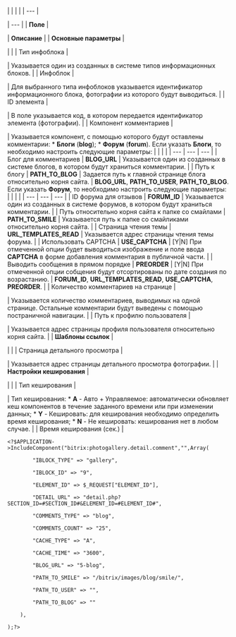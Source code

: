 |  |  |  |
| --- |

| --- |
| **Поле** |

| **Описание** |
| **Основные параметры** |

| |
| Тип инфоблока |

| Указывается один из созданных в системе типов информационных блоков. |
| Инфоблок |

| Для выбранного типа инфоблоков указывается идентификатор информационного блока, фотографии из которого будут выводиться. |
| ID элемента |

| В поле указывается код, в котором передается идентификатор элемента (фотографии). |
| Компонент комментариев |

| Указывается компонент, с помощью которого будут оставлены комментарии:  * **Блоги** (**blog**); * **Форум** (**forum**).  Если указать **Блоги**, то необходимо настроить следующие параметры:     |  |  |  | | --- | --- | --- | | Блог для комментариев | **BLOG\_URL** | Указывается один из созданных в системе блогов, в котором будут храниться комментарии. | | Путь к блогу | **PATH\_TO\_BLOG** | Задается путь к главной странице блога относительно корня сайта. |  **BLOG\_URL**, **PATH\_TO\_USER**, **PATH\_TO\_BLOG**.   Если указать **Форум**, то необходимо настроить следующие параметры:     |  |  |  | | --- | --- | --- | | ID форума для отзывов | **FORUM\_ID** | Указывается один из созданных в системе форумов, в котором будут храниться комментарии. | | Путь относительно корня сайта к папке со смайлами | **PATH\_TO\_SMILE** | Указывается путь к папке со смайликами относительно корня сайта. | | Страница чтения темы | **URL\_TEMPLATES\_READ** | Указывается адрес страницы чтения темы форума. | | Использовать CAPTCHA | **USE\_CAPTCHA** | [Y|N] При отмеченной опции будет выводиться изображение и поле ввода **CAPTCHA** в форме добавления комментария в публичной части. | | Выводить сообщения в прямом порядке | **PREORDER** | [Y|N] При отмеченной опции собщения будут отсортированы по дате создания по возрастанию. |  **FORUM\_ID**, **URL\_TEMPLATES\_READ**, **USE\_CAPTCHA**, **PREORDER**. |
| Количество комментариев на странице |

| Указывается количество комментариев, выводимых на одной странице. Остальные комментарии будут выведены с помощью постраничной навигации. |
| Путь к профилю пользователя |

| Указывается адрес страницы профиля пользователя относительно корня сайта. |
| **Шаблоны ссылок** |

| |
| Страница детального просмотра |

| Указывается адрес страницы детального просмотра фотографии. |
| **Настройки кеширования** |

| |
| Тип кеширования |

| Тип кеширования:  * **A** - Авто + Управляемое: автоматически обновляет кеш компонентов в течение заданного времени или при изменении данных; * **Y** - Кешировать: для кеширования необходимо определить время кеширования; * **N** - Не кешировать: кеширования нет в любом случае. |
| Время кеширования (сек.) |

```
<?$APPLICATION->IncludeComponent("bitrix:photogallery.detail.comment","",Array(

		"IBLOCK_TYPE" => "gallery",

		"IBLOCK_ID" => "9",

		"ELEMENT_ID" => $_REQUEST["ELEMENT_ID"],

		"DETAIL_URL" => "detail.php?SECTION_ID=#SECTION_ID#&ELEMENT_ID=#ELEMENT_ID#",

		"COMMENTS_TYPE" => "blog",

		"COMMENTS_COUNT" => "25",

		"CACHE_TYPE" => "A",

		"CACHE_TIME" => "3600",

		"BLOG_URL" => "5-blog",

		"PATH_TO_SMILE" => "/bitrix/images/blog/smile/",

		"PATH_TO_USER" => "",

		"PATH_TO_BLOG" => ""

	),

);?>
```